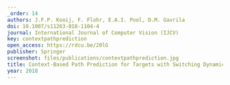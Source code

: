 ```yaml
---
_order: 14
authors: J.F.P. Kooij, F. Flohr, E.A.I. Pool, D.M. Gavrila
doi: 10.1007/s11263-018-1104-4
journal: International Journal of Computer Vision (IJCV)
key: contextpathprediction
open_access: https://rdcu.be/20lG
publisher: Springer
screenshot: files/publications/contextpathprediction.jpg
title: Context-Based Path Prediction for Targets with Switching Dynamics
year: 2018
---
```


